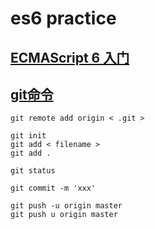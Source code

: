 # es6 practice
## <a href="http://es6.ruanyifeng.com" target=_blank>ECMAScript 6 入门</a>

## <a href="http://www.liaoxuefeng.com/wiki/0013739516305929606dd18361248578c67b8067c8c017b000" target=_blank>git命令</a>

```
git remote add origin < .git >

git init 
git add < filename >  
git add .  

git status

git commit -m 'xxx'

git push -u origin master
git push u origin master
```